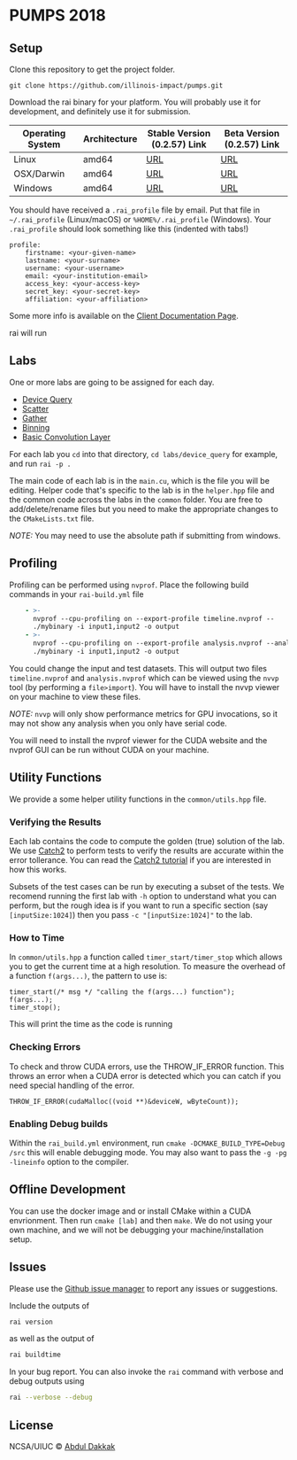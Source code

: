 # PUMPS 2018

## Setup

Clone this repository to get the project folder.

    git clone https://github.com/illinois-impact/pumps.git

Download the rai binary for your platform.
You will probably use it for development, and definitely use it for submission.


| Operating System | Architecture | Stable Version (0.2.57) Link                                                             | Beta Version (0.2.57) Link                                                              |
| ---------------- | ------------ | ---------------------------------------------------------------------------------------- | --------------------------------------------------------------------------------------- |
| Linux            | amd64        | [URL](https://github.com/rai-project/rai/releases/download/v0.2.57/linux-amd64.tar.gz)   | [URL](https://github.com/rai-project/rai/releases/download/latest/linux-amd64.tar.gz)   |
| OSX/Darwin       | amd64        | [URL](https://github.com/rai-project/rai/releases/download/v0.2.57/darwin-amd64.tar.gz)  | [URL](https://github.com/rai-project/rai/releases/download/latest/darwin-amd64.tar.gz)  |
| Windows          | amd64        | [URL](https://github.com/rai-project/rai/releases/download/v0.2.57/windows-amd64.tar.gz) | [URL](https://github.com/rai-project/rai/releases/download/latest/windows-amd64.tar.gz) |

You should have received a `.rai_profile` file by email.
Put that file in `~/.rai_profile` (Linux/macOS) or `%HOME%/.rai_profile` (Windows).
Your `.rai_profile` should look something like this (indented with tabs!)

    profile:
        firstname: <your-given-name>
        lastname: <your-surname>
        username: <your-username>
        email: <your-institution-email>
        access_key: <your-access-key>
        secret_key: <your-secret-key>
        affiliation: <your-affiliation>

Some more info is available on the [Client Documentation Page](https://github.com/rai-project/rai).


rai will run

## Labs

One or more labs are going to be assigned for each day.

- [Device Query](labs/device_query)
- [Scatter](labs/scatter)
- [Gather](labs/gather)
- [Binning](labs/binning)
- [Basic Convolution Layer](labs/basic_conv)


For each lab you `cd` into that directory, `cd labs/device_query` for example, and run `rai -p .`

The main code of each lab is in the `main.cu`, which is the file you will be editing. Helper code that's specific to the lab is in the `helper.hpp` file and the common code across the labs in the `common` folder. You are free to add/delete/rename files but you need to make the appropriate changes to the `CMakeLists.txt` file.

_NOTE:_ You may need to use the absolute path if submitting from windows.

## Profiling

Profiling can be performed using `nvprof`. Place the following build commands in your `rai-build.yml` file

```yaml
    - >-
      nvprof --cpu-profiling on --export-profile timeline.nvprof --
      ./mybinary -i input1,input2 -o output
    - >-
      nvprof --cpu-profiling on --export-profile analysis.nvprof --analysis-metrics --
      ./mybinary -i input1,input2 -o output
```

You could change the input and test datasets. This will output two files `timeline.nvprof` and `analysis.nvprof` which can be viewed using the `nvvp` tool (by performing a `file>import`). You will have to install the nvvp viewer on your machine to view these files.

_NOTE:_ `nvvp` will only show performance metrics for GPU invocations, so it may not show any analysis when you only have serial code.

You will need to install the nvprof viewer for the CUDA website and the nvprof GUI can be run without CUDA on your machine.


## Utility Functions

We provide a some helper utility functions in the `common/utils.hpp` file.

### Verifying the Results

Each lab contains the code to compute the golden (true) solution of the lab. We use [Catch2](https://github.com/catchorg/Catch2) to perform tests to verify the results are accurate within the error tollerance. You can read the [Catch2 tutorial](https://github.com/catchorg/Catch2/blob/master/docs/tutorial.md#top) if you are interested in how this works.

Subsets of the test cases can be run by executing a subset of the tests. We recomend running the first lab with `-h` option to understand what you can perform, but the rough idea is if you want to run a specific section (say `[inputSize:1024]`) then you pass `-c "[inputSize:1024]"` to the lab.

### How to Time

In `common/utils.hpp` a function called `timer_start/timer_stop` which allows you to get the current time at a high resolution. To measure the overhead of a function `f(args...)`, the pattern to use is:

```{.cpp}
timer_start(/* msg */ "calling the f(args...) function");
f(args...);
timer_stop();
```

This will print the time as the code is running

### Checking Errors

To check and throw CUDA errors, use the THROW_IF_ERROR function. This throws an error when a CUDA error is detected which you can catch if you need special handling of the error.

```{.cpp}
THROW_IF_ERROR(cudaMalloc((void **)&deviceW, wByteCount));
```


### Enabling Debug builds

Within the `rai_build.yml` environment, run `cmake -DCMAKE_BUILD_TYPE=Debug /src` this will enable debugging mode. You may also want to pass the `-g -pg -lineinfo` option to the compiler.

## Offline Development

You can use the docker image and or install CMake within a CUDA envrionment. Then run `cmake [lab]` and then `make`. We do not using your own machine, and we will not be debugging your machine/installation setup.

## Issues


Please use the [Github issue manager] to report any issues or suggestions.

Include the outputs of

```bash
rai version
```

as well as the output of

```bash
rai buildtime
```

In your bug report. You can also invoke the `rai` command with verbose and debug outputs using

```bash
rai --verbose --debug
```

[github issue manager]: https://github.com/illinois-impact/pumps/issues

## License

NCSA/UIUC © [Abdul Dakkak](http://impact.crhc.illinois.edu/Content_Page.aspx?student_pg=Default-dakkak)

